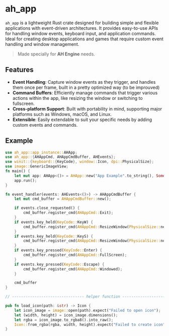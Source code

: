 # ah_app

`ah_app` is a lightweight Rust crate designed for building simple and flexible applications with event-driven architectures. It provides easy-to-use APIs for handling window events, keyboard input, and application commands. Ideal for creating desktop applications and games that require custom event handling and window management.
> Made specially for **AH Engine** needs.

## Features

- **Event Handling**: Capture window events as they trigger, and handles them once per frame, built in a pretty optimized way (to be improuved)
- **Command Buffers**: Efficiently manage commands that trigger various actions within the app, like resizing the window or switching to fullscreen.
- **Cross-platform Support**: Built with portability in mind, supporting major platforms such as Windows, macOS, and Linux.
- **Extensible**: Easily extendable to suit your specific needs by adding custom events and commands.

## Example

```Rust
use ah_app::app_instance::AHApp;
use ah_app::{AHAppCmd, AHAppCmdBuffer, AHEvents};
use winit::{keyboard::{KeyCode}, window::Icon, dpi::PhysicalSize};
use image::GenericImageView;
fn main() {
    let mut app: AHApp<()> = AHApp::new("App Example".to_string(), Some(load_icon("assets/favicon.png")), &event_handler);
    app.run();
}

fn event_handler(events: AHEvents<()>) -> AHAppCmdBuffer {
    let mut cmd_buffer = AHAppCmdBuffer::new();

    if events.close_requested() {
        cmd_buffer.register_cmd(AHAppCmd::Exit);
    }
    if events.key_held(KeyCode::KeyW) {
        cmd_buffer.register_cmd(AHAppCmd::ResizeWindow(PhysicalSize::new(700, 700)));
    }
    if events.key_held(KeyCode::KeyS) {
        cmd_buffer.register_cmd(AHAppCmd::ResizeWindow(PhysicalSize::new(500, 500)));
    }
    if events.key_pressed(KeyCode::Enter) {
        cmd_buffer.register_cmd(AHAppCmd::FullScreen);
    }
    if events.key_pressed(KeyCode::Escape) {
        cmd_buffer.register_cmd(AHAppCmd::Windowed);
    }

    cmd_buffer
}

// -------------------------------- helper function --------------------------------

pub fn load_icon(path: &str) -> Icon {
    let icon_image = image::open(path).expect("Failed to open icon");
    let (width, height) = icon_image.dimensions();
    let rgba = icon_image.to_rgba8().into_raw();
    Icon::from_rgba(rgba, width, height).expect("Failed to create icon")
}
```
